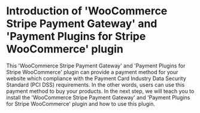 # Introduction of 'WooCommerce Stripe Payment Gateway' and 'Payment Plugins for Stripe WooCommerce' plugin
This 'WooCommerce Stripe Payment Gateway' and 'Payment Plugins for Stripe WooCommerce' plugin can provide a  payment method for your website which compliance with the Payment Card Industry Data Security Standard (PCI DSS) requirements. In the other words, users can use this payment method to buy your products. In the next step, we will teach you to install the 'WooCommerce Stripe Payment Gateway' and 'Payment Plugins for Stripe WooCommerce' plugin and how to use this plugin.
